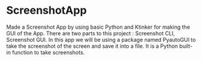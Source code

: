 # ScreenshotApp
Made a Screenshot App by using basic Python and Ktinker for making the GUI of the App. There are two parts to this project : Screenshot CLI, Screenshot GUI.
In this app we will be using a package named PyautoGUI to take the screenshot of the screen and save it into a file. It is a Python built-in function to take screenshots. 

